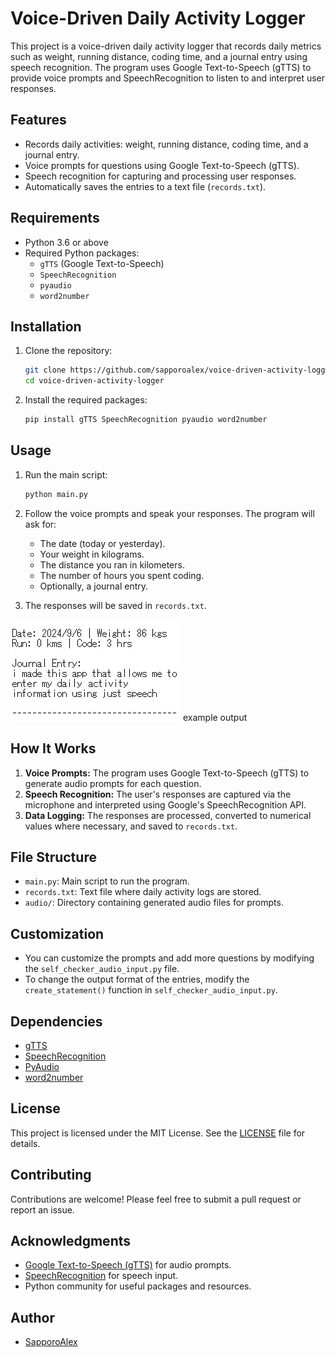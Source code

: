 # Voice-Driven Daily Activity Logger

This project is a voice-driven daily activity logger that records daily metrics such as weight, running distance, coding time, and a journal entry using speech recognition. The program uses Google Text-to-Speech (gTTS) to provide voice prompts and SpeechRecognition to listen to and interpret user responses.

## Features

- Records daily activities: weight, running distance, coding time, and a journal entry.
- Voice prompts for questions using Google Text-to-Speech (gTTS).
- Speech recognition for capturing and processing user responses.
- Automatically saves the entries to a text file (`records.txt`).

## Requirements

- Python 3.6 or above
- Required Python packages:
  - `gTTS` (Google Text-to-Speech)
  - `SpeechRecognition`
  - `pyaudio`
  - `word2number`
  
## Installation

1. Clone the repository:

    ```bash
    git clone https://github.com/sapporoalex/voice-driven-activity-logger.git
    cd voice-driven-activity-logger
    ```

2. Install the required packages:

    ```bash
    pip install gTTS SpeechRecognition pyaudio word2number
    ```

## Usage

1. Run the main script:

    ```bash
    python main.py
    ```

2. Follow the voice prompts and speak your responses. The program will ask for:

   - The date (today or yesterday).
   - Your weight in kilograms.
   - The distance you ran in kilometers.
   - The number of hours you spent coding.
   - Optionally, a journal entry.

3. The responses will be saved in `records.txt`.
<img src="https://github.com/SapporoAlex/Voice-Driven-Daily-Activity-Logger/blob/main/audio-driven-daily-activity-logger-example-output.jpg" alt="image of example output">
example output

## How It Works

1. **Voice Prompts:** The program uses Google Text-to-Speech (gTTS) to generate audio prompts for each question.
2. **Speech Recognition:** The user's responses are captured via the microphone and interpreted using Google's SpeechRecognition API.
3. **Data Logging:** The responses are processed, converted to numerical values where necessary, and saved to `records.txt`.

## File Structure

- `main.py`: Main script to run the program.
- `records.txt`: Text file where daily activity logs are stored.
- `audio/`: Directory containing generated audio files for prompts.

## Customization

- You can customize the prompts and add more questions by modifying the `self_checker_audio_input.py` file.
- To change the output format of the entries, modify the `create_statement()` function in `self_checker_audio_input.py`.

## Dependencies

- [gTTS](https://pypi.org/project/gTTS/)
- [SpeechRecognition](https://pypi.org/project/SpeechRecognition/)
- [PyAudio](https://pypi.org/project/PyAudio/)
- [word2number](https://pypi.org/project/word2number/)

## License

This project is licensed under the MIT License. See the [LICENSE](LICENSE) file for details.

## Contributing

Contributions are welcome! Please feel free to submit a pull request or report an issue.

## Acknowledgments

- [Google Text-to-Speech (gTTS)](https://pypi.org/project/gTTS/) for audio prompts.
- [SpeechRecognition](https://pypi.org/project/SpeechRecognition/) for speech input.
- Python community for useful packages and resources.

## Author

- [SapporoAlex](https://github.com/yourusername)

